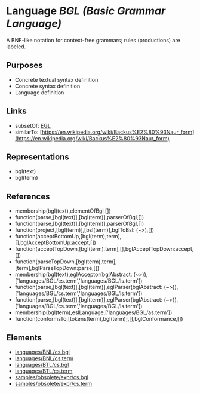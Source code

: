 # Language _BGL (Basic Grammar Language)_
A BNF-like notation for context-free grammars; rules (productions) are labeled.

## Purposes
* Concrete textual syntax definition
* Concrete syntax definition
* Language definition

## Links
* subsetOf: [EGL](http://softlang.github.io/yas/languages/EGL.html)
* similarTo: [https://en.wikipedia.org/wiki/Backus%E2%80%93Naur_form](https://en.wikipedia.org/wiki/Backus%E2%80%93Naur_form)

## Representations
* bgl(text)
* bgl(term)

## References
* membership(bgl(text),elementOfBgl,[])
* function(parse,[bgl(text)],[bgl(term)],parserOfBgl,[])
* function(parse,[bgl(text)],[bgl(term)],parserOfBgl,[])
* function(project,[bgl(term)],[bsl(term)],bglToBsl: (~>),[])
* function(acceptBottomUp,[bgl(term),term],[],bglAcceptBottomUp:accept,[])
* function(acceptTopDown,[bgl(term),term],[],bglAcceptTopDown:accept,[])
* function(parseTopDown,[bgl(term),term],[term],bglParseTopDown:parse,[])
* membership(bgl(text),eglAcceptor(bglAbstract: (~>)),['languages/BGL/cs.term','languages/BGL/ls.term'])
* function(parse,[bgl(text)],[bgl(term)],eglParser(bglAbstract: (~>)),['languages/BGL/cs.term','languages/BGL/ls.term'])
* function(parse,[bgl(text)],[bgl(term)],eglParser(bglAbstract: (~>)),['languages/BGL/cs.term','languages/BGL/ls.term'])
* membership(bgl(term),eslLanguage,['languages/BGL/as.term'])
* function(conformsTo,[tokens(term),bgl(term)],[],bglConformance,[])

## Elements
* [languages/BNL/cs.bgl](../../languages/BNL/cs.bgl)
* [languages/BNL/cs.term](../../languages/BNL/cs.term)
* [languages/BTL/cs.bgl](../../languages/BTL/cs.bgl)
* [languages/BTL/cs.term](../../languages/BTL/cs.term)
* [samples/obsolete/expr/cs.bgl](../../samples/obsolete/expr/cs.bgl)
* [samples/obsolete/expr/cs.term](../../samples/obsolete/expr/cs.term)
